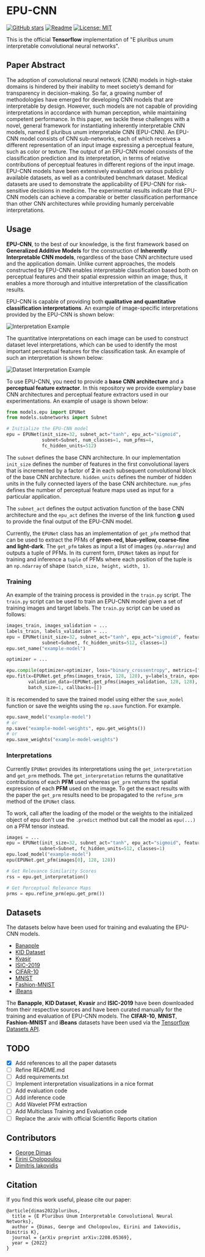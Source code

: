 # EPU-CNN
[![GitHub stars](https://img.shields.io/github/stars/innoisys/EPU-CNN.svg?style=flat&label=Star)](https://github.com/innoisys/EPU-CNN/)
[![Readme](https://img.shields.io/badge/README-green.svg)](README.md)
[![License: MIT](https://img.shields.io/badge/License-MIT-yellow.svg)](https://opensource.org/licenses/MIT)

This is the official <b>Tensorflow</b> implementation of "E pluribus unum interpretable convolutional neural networks".


## Paper Abstract
The adoption of convolutional neural network (CNN) models in high-stake domains is hindered by their inability to meet 
society’s demand for transparency in decision-making. So far, a growing number of methodologies have emerged for 
developing CNN models that are interpretable by design. However, such models are not capable of providing 
interpretations in accordance with human perception, while maintaining competent performance. In this paper, 
we tackle these challenges with a novel, general framework for instantiating inherently interpretable CNN models, 
named E pluribus unum interpretable CNN (EPU-CNN). An EPU-CNN model consists of CNN sub-networks, each of which receives 
a different representation of an input image expressing a perceptual feature, such as color or texture. The output of an 
EPU-CNN model consists of the classification prediction and its interpretation, in terms of relative contributions of 
perceptual features in different regions of the input image. EPU-CNN models have been extensively evaluated on various 
publicly available datasets, as well as a contributed benchmark dataset. Medical datasets are used to demonstrate the 
applicability of EPU-CNN for risk-sensitive decisions in medicine. The experimental results indicate that EPU-CNN models 
can achieve a comparable or better classification performance than other CNN architectures while providing humanly 
perceivable interpretations.

## Usage

**EPU-CNN**, to the best of our knowledge, is the first framework based on **Generalized Additive Models** for the construction of **Inherently
Interpretable CNN models**, regardless of the base CNN architecture used and the application domain.
Unlike current approaches, the models constructed by EPU-CNN enables interpretable classification based both
on perceptual features and their spatial expression within an image; thus, it enables a more thorough and intuitive
interpretation of the classification results.

EPU-CNN is capable of providing both **qualitative and quantitative classification interpretations**. An example of 
image-specific interpretations provided by the EPU-CNN is shown below:

![Interpretation Example](assests/interpretation_example.png)

The quantitative interpretations on each image can be used to construct dataset level interpretations, which can be used
to identify the most important perceptual features for the classification task. An example of such an interpretation is
shown below:

![Dataset Interpretation Example](assests/dataset_interpretation_example.png)

To use EPU-CNN, you need to provide a **base CNN architecture** and a **perceptual feature extractor**. In this repository
we provide exemplary base CNN architectures and perceptual feature extractors used in our experimentations. An example of usage
is shown below:

```python
from models.epu import EPUNet
from models.subnetworks import Subnet

# Initialize the EPU-CNN model
epu = EPUNet(init_size=32, subnet_act="tanh", epu_act="sigmoid", 
             subnet=Subnet, num_classes=1, num_pfms=4, 
             fc_hidden_units=512)
```

The `subnet` defines the base CNN architecture. In our implementation `init_size` defines the number of 
features in the first convolutional layers that is incremented  by a factor of **2** in each subsequent convolutional 
block of the base CNN architecture. `hidden_units` defines the number of hidden units in the fully connected layers of
the base CNN architecture. `num_pfms` defines the number of perceptual feature maps used as input for a particular 
application.

The `subnet_act` defines the output activation function of the base CNN architecture and the `epu_act` defines the inverse
of the link function **g** used to provide the final output of the EPU-CNN model.

Currently, the `EPUNet` class has an implementation of `get_pfm` method that can be used to extract the PFMs of 
__green-red, blue-yellow, coarse-fine and light-dark__. The `get_pfm` takes as input a list of images (`np.ndarray`) and
outputs a tuple of PFMs. In its current form, `EPUNet` takes as input for training and inference a `tuple` of PFMs where
each position of the tuple is an `np.ndarray` of shape `(batch_size, height, width, 1)`.

### Training

An example of the training process is provided in the `train.py` script. The `train.py` script can be used to train an
EPU-CNN model given a set of training images and target labels. The `train.py` script can be used as follows:

```python
images_train, images_validation = ...
labels_train, labels_validation = ...
epu = EPUNet(init_size=32, subnet_act="tanh", epu_act="sigmoid", features_num=4,
             subnet=Subnet, fc_hidden_units=512, classes=1)
epu.set_name("example-model")

optimizer = ...

epu.compile(optimizer=optimizer, loss="binary_crossentropy", metrics=["accuracy"], run_eagerly=True)
epu.fit(x=EPUNet.get_pfms(images_train, 128, 128), y=labels_train, epochs=1,
        validation_data=(EPUNet.get_pfms(images_validation, 128, 128), labels_validation),
        batch_size=1, callbacks=[])
```

It is recomended to save the trained model using either the `save_model` function or save the weights using the `np.save`
function. For example. 

```python
epu.save_model("example-model")
# or
np.save("example-model-weights", epu.get_weights())
# or 
epu.save_weights("example-model-weights")
```

### Interpretations

Currently `EPUNet` provides its interpretations using the `get_interpretation` and `get_prm` methods. The 
`get_interpretation` returns the qunatitative contributions of each **PFM** used whereas `get_prm` returns the
spatial expression of each **PFM** used on the image. To get the exact results with the paper the `get_prm` results need 
to be propagated to the `refine_prm` method of the `EPUNet` class.

To work, call after the loading of the model or the weights to the initialized object of epu don't use the `.predict` method
but call the model as `epu(...)` on a PFM tensor instead.

```python
images = ...
epu = EPUNet(init_size=32, subnet_act="tanh", epu_act="sigmoid", features_num=4,
            subnet=Subnet, fc_hidden_units=512, classes=1)
epu.load_model("example-model")
epu(EPUNet.get_pfm(images[0], 128, 128))

# Get Relevance Similarity Scores 
rss = epu.get_interpretation()

# Get Perceptual Relevance Maps
prms = epu.refine_prm(epu.get_prm())
```

## Datasets

The datasets below have been used for training and evaluating the EPU-CNN models.

* [Banapple](https://github.com/innoisys/Banapple)
* [KID Dataset](https://mdss.uth.gr/datasets/endoscopy/kid/)
* [Kvasir](https://datasets.simula.no/kvasir/)
* [ISIC-2019](https://challenge2019.isic-archive.com/)
* [CIFAR-10](http://www.cs.toronto.edu/~kriz/cifar.html)
* [MNIST](http://yann.lecun.com/exdb/mnist/)
* [Fashion-MNIST](https://github.com/zalandoresearch/fashion-mnist)
* [iBeans](https://github.com/AI-Lab-Makerere/ibean/)

The **Banapple**, **KID Dataset**, **Kvasir** and **ISIC-2019** have been downloaded from their respective sources and 
have been curated manually for the training and evaluation of EPU-CNN models. The **CIFAR-10**, **MNIST**, 
**Fashion-MNIST** and **iBeans** datasets have been used via the [Tensorflow Datasets API](https://www.tensorflow.org/datasets). 

## TODO

- [X] Add references to all the paper datasets
- [ ] Refine README.md
- [ ] Add requirements.txt
- [ ] Implement interpretation visualizations in a nice format
- [ ] Add evaluation code
- [ ] Add inference code
- [ ] Add Wavelet PFM extraction
- [ ] Add Multiclass Training and Evaluation code
- [ ] Replace the .arxiv with official Scientific Reports citation

## Contributors
* [George Dimas](gdimas@uth.gr)
* [Eirini Cholopoulou](echolopoulou@uth.gr)
* [Dimitris Iakovidis](diakovidis@uth.gr)

## Citation
If you find this work useful, please cite our paper:

```
@article{dimas2022pluribus,
  title = {E Pluribus Unum Interpretable Convolutional Neural Networks},
  author = {Dimas, George and Cholopoulou, Eirini and Iakovidis, Dimitris K},
  journal = {arXiv preprint arXiv:2208.05369},
  year = {2022}
}
```
